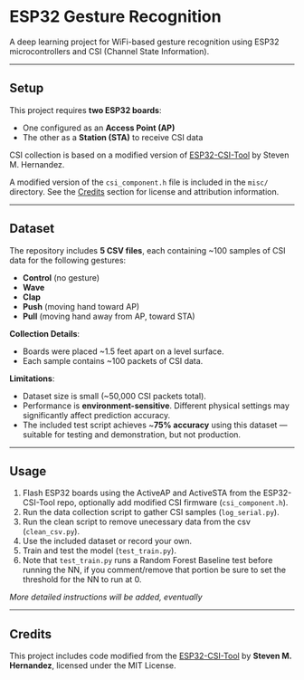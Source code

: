# ESP32 Gesture Recognition

A deep learning project for WiFi-based gesture recognition using ESP32 microcontrollers and CSI (Channel State Information).

---

## Setup

This project requires **two ESP32 boards**:

- One configured as an **Access Point (AP)**
- The other as a **Station (STA)** to receive CSI data

CSI collection is based on a modified version of [ESP32-CSI-Tool](https://github.com/StevenMHernandez/ESP32-CSI-Tool) by Steven M. Hernandez.

A modified version of the `csi_component.h` file is included in the `misc/` directory. See the [Credits](#credits) section for license and attribution information.

---

## Dataset

The repository includes **5 CSV files**, each containing ~100 samples of CSI data for the following gestures:

- **Control** (no gesture)
- **Wave**
- **Clap**
- **Push** (moving hand toward AP)
- **Pull** (moving hand away from AP, toward STA)

**Collection Details**:
- Boards were placed ~1.5 feet apart on a level surface.
- Each sample contains ~100 packets of CSI data.

**Limitations**:
- Dataset size is small (~50,000 CSI packets total).
- Performance is **environment-sensitive**. Different physical settings may significantly affect prediction accuracy.
- The included test script achieves ~**75% accuracy** using this dataset — suitable for testing and demonstration, but not production.

---

## Usage

1. Flash ESP32 boards using the ActiveAP and ActiveSTA from the ESP32-CSI-Tool repo, optionally add modified CSI firmware (`csi_component.h`).
2. Run the data collection script to gather CSI samples (`log_serial.py`).
3. Run the clean script to remove unecessary data from the csv (`clean_csv.py`).
3. Use the included dataset or record your own.
4. Train and test the model (`test_train.py`).
5. Note that `test_train.py` runs a Random Forest Baseline test before running the NN, if you comment/remove that portion be sure to set the threshold for the NN to run at 0.

*More detailed instructions will be added, eventually*

---

## Credits

This project includes code modified from the [ESP32-CSI-Tool](https://github.com/StevenMHernandez/ESP32-CSI-Tool) by **Steven M. Hernandez**, licensed under the MIT License.